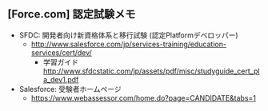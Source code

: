 ## [Force.com] 認定試験メモ


* SFDC: 開発者向け新資格体系と移行試験 (認定Platformデベロッパー)
  * http://www.salesforce.com/jp/services-training/education-services/cert/dev/
    * 学習ガイド http://www.sfdcstatic.com/jp/assets/pdf/misc/studyguide_cert_pla_dev1.pdf
* Salesforce: 受験者ホームページ
  * https://www.webassessor.com/home.do?page=CANDIDATE&tabs=1



